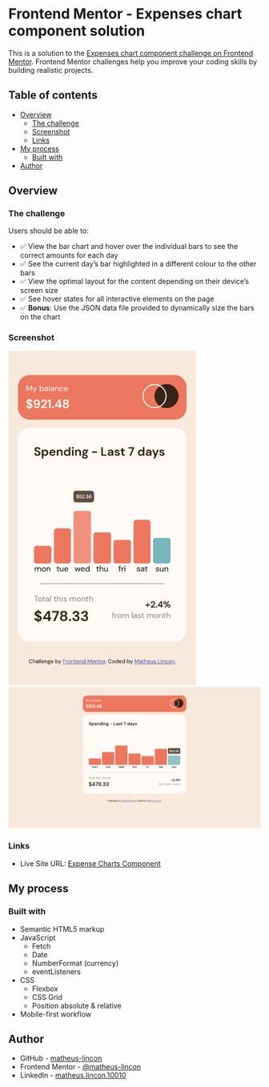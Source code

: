 # Frontend Mentor - Expenses chart component solution

This is a solution to the [Expenses chart component challenge on Frontend Mentor](https://www.frontendmentor.io/challenges/expenses-chart-component-e7yJBUdjwt). Frontend Mentor challenges help you improve your coding skills by building realistic projects.

## Table of contents

- [Overview](#overview)
  - [The challenge](#the-challenge)
  - [Screenshot](#screenshot)
  - [Links](#links)
- [My process](#my-process)
  - [Built with](#built-with)
- [Author](#author)

## Overview

### The challenge

Users should be able to:

- :white_check_mark: View the bar chart and hover over the individual bars to see the correct amounts for each day
- :white_check_mark: See the current day’s bar highlighted in a different colour to the other bars
- :white_check_mark: View the optimal layout for the content depending on their device’s screen size
- :white_check_mark: See hover states for all interactive elements on the page
- :white_check_mark: **Bonus**: Use the JSON data file provided to dynamically size the bars on the chart

### Screenshot

<img src="./screenshots/mobile.png" width="375px">
<img src="./screenshots/desktop.png" min-width="375px">

### Links

- Live Site URL: [Expense Charts Component](https://matheus-lincon.github.io/expenses-chart-component/)

## My process

### Built with

- Semantic HTML5 markup
- JavaScript
  - Fetch
  - Date
  - NumberFormat (currency)
  - eventListeners
- CSS
  - Flexbox
  - CSS Grid
  - Position absolute & relative
- Mobile-first workflow

## Author

- GitHub - [matheus-lincon](https://www.github.com/matheus-lincon)
- Frontend Mentor - [@matheus-lincon](https://www.frontendmentor.io/profile/matheus-lincon)
- LinkedIn - [matheus.lincon.10010](https://www.linkedin.com/in/matheus-lincon-10010)
